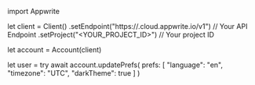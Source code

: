 import Appwrite

let client = Client()
    .setEndpoint("https://<REGION>.cloud.appwrite.io/v1") // Your API Endpoint
    .setProject("<YOUR_PROJECT_ID>") // Your project ID

let account = Account(client)

let user = try await account.updatePrefs(
    prefs: [
        "language": "en",
        "timezone": "UTC",
        "darkTheme": true
    ]
)

